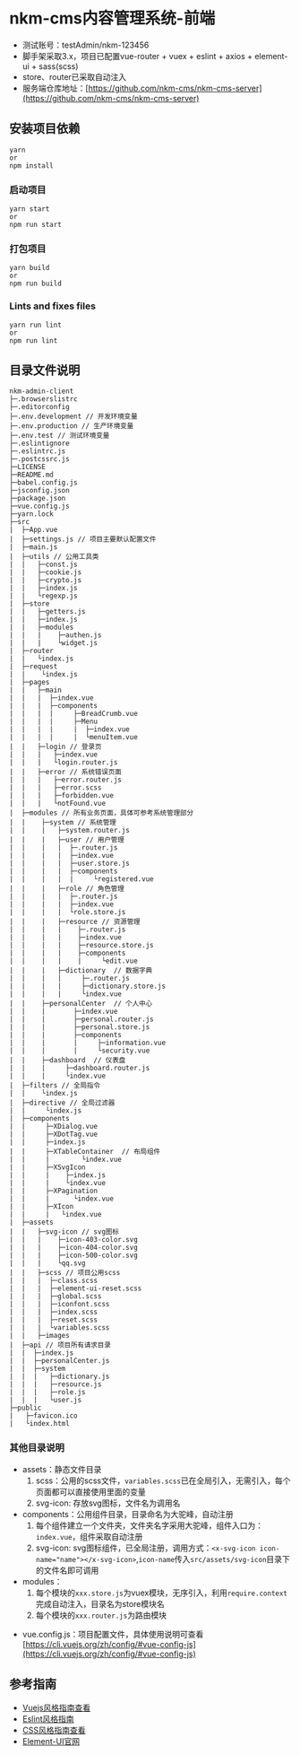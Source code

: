 # nkm-cms内容管理系统-前端

* 测试账号：testAdmin/nkm-123456
* 脚手架采取3.x，项目已配置vue-router + vuex + eslint + axios + element-ui + sass(scss)
* store、router已采取自动注入
* 服务端仓库地址：[https://github.com/nkm-cms/nkm-cms-server](https://github.com/nkm-cms/nkm-cms-server)

## 安装项目依赖
```
yarn
or
npm install
```

### 启动项目
```
yarn start
or
npm run start
```

### 打包项目
```
yarn build
or
npm run build
```

### Lints and fixes files
```
yarn run lint
or
npm run lint
```

## 目录文件说明
```
nkm-admin-client
├─.browserslistrc
├─.editorconfig
├─.env.development // 开发环境变量
├─.env.production // 生产环境变量
├─.env.test // 测试环境变量
├─.eslintignore
├─.eslintrc.js
├─.postcssrc.js
├─LICENSE
├─README.md
├─babel.config.js
├─jsconfig.json
├─package.json
├─vue.config.js
├─yarn.lock
├─src
|  ├─App.vue
|  ├─settings.js // 项目主要默认配置文件
|  ├─main.js
|  ├─utils // 公用工具类
|  |   ├─const.js
|  |   ├─cookie.js
|  |   ├─crypto.js
|  |   ├─index.js
|  |   └regexp.js
|  ├─store
|  |   ├─getters.js
|  |   ├─index.js
|  |   ├─modules
|  |   |    ├─authen.js
|  |   |    └widget.js
|  ├─router
|  |   └index.js
|  ├─request
|  |    └index.js
|  ├─pages
|  |   ├─main
|  |   |  ├─index.vue
|  |   |  ├─components
|  |   |  |     ├─BreadCrumb.vue
|  |   |  |     ├─Menu
|  |   |  |     |  ├─index.vue
|  |   |  |     |  └menuItem.vue
|  |   ├─login // 登录页
|  |   |   ├─index.vue
|  |   |   └login.router.js
|  |   ├─error // 系统错误页面
|  |   |   ├─error.router.js
|  |   |   ├─error.scss
|  |   |   ├─forbidden.vue
|  |   |   └notFound.vue
|  ├─modules // 所有业务页面，具体可参考系统管理部分
|  |    ├─system // 系统管理
|  |    |   ├─system.router.js
|  |    |   ├─user // 用户管理
|  |    |   |  ├─.router.js
|  |    |   |  ├─index.vue
|  |    |   |  ├─user.store.js
|  |    |   |  ├─components
|  |    |   |  |     └registered.vue
|  |    |   ├─role // 角色管理
|  |    |   |  ├─.router.js
|  |    |   |  ├─index.vue
|  |    |   |  └role.store.js
|  |    |   ├─resource // 资源管理
|  |    |   |    ├─.router.js
|  |    |   |    ├─index.vue
|  |    |   |    ├─resource.store.js
|  |    |   |    ├─components
|  |    |   |    |     └edit.vue
|  |    |   ├─dictionary  // 数据字典
|  |    |   |     ├─.router.js
|  |    |   |     ├─dictionary.store.js
|  |    |   |     └index.vue
|  |    ├─personalCenter  // 个人中心
|  |    |       ├─index.vue
|  |    |       ├─personal.router.js
|  |    |       ├─personal.store.js
|  |    |       ├─components
|  |    |       |     ├─information.vue
|  |    |       |     └security.vue
|  |    ├─dashboard  // 仪表盘
|  |    |     ├─dashboard.router.js
|  |    |     └index.vue
|  ├─filters // 全局指令
|  |    └index.js
|  ├─directive // 全局过滤器
|  |     └index.js
|  ├─components
|  |     ├─XDialog.vue
|  |     ├─XDotTag.vue
|  |     ├─index.js
|  |     ├─XTableContainer  // 布局组件
|  |     |        └index.vue
|  |     ├─XSvgIcon
|  |     |    ├─index.js
|  |     |    └index.vue
|  |     ├─XPagination
|  |     |      └index.vue
|  |     ├─XIcon
|  |     |   └index.vue
|  ├─assets
|  |   ├─svg-icon // svg图标
|  |   |    ├─icon-403-color.svg
|  |   |    ├─icon-404-color.svg
|  |   |    ├─icon-500-color.svg
|  |   |    └qq.svg
|  |   ├─scss // 项目公用scss
|  |   |  ├─class.scss
|  |   |  ├─element-ui-reset.scss
|  |   |  ├─global.scss
|  |   |  ├─iconfont.scss
|  |   |  ├─index.scss
|  |   |  ├─reset.scss
|  |   |  └variables.scss
|  |   ├─images
|  ├─api // 项目所有请求目录
|  |  ├─index.js
|  |  ├─personalCenter.js
|  |  ├─system
|  |  |   ├─dictionary.js
|  |  |   ├─resource.js
|  |  |   ├─role.js
|  |  |   └user.js
├─public
|   ├─favicon.ico
|   └index.html
```
### 其他目录说明
- assets：静态文件目录
  1. scss：公用的scss文件，`variables.scss`已在全局引入，无需引入，每个页面都可以直接使用里面的变量
  1. svg-icon: 存放svg图标，文件名为调用名
- components：公用组件目录，目录命名为大驼峰，自动注册
  1. 每个组件建立一个文件夹，文件夹名字采用大驼峰，组件入口为：`index.vue`，组件采取自动注册
  1. svg-icon: svg图标组件，已全局注册，调用方式：`<x-svg-icon icon-name="name"></x-svg-icon>`,`icon-name`传入`src/assets/svg-icon`目录下的文件名即可调用
- modules：
  1. 每个模块的`xxx.store.js`为vuex模块，无序引入，利用`require.context`完成自动注入，目录名为store模块名
  1. 每个模块的`xxx.router.js`为路由模块
* vue.config.js：项目配置文件，具体使用说明可查看[https://cli.vuejs.org/zh/config/#vue-config-js](https://cli.vuejs.org/zh/config/#vue-config-js)

## 参考指南
* [Vuejs风格指南查看](https://cn.vuejs.org/v2/style-guide/)
* [Eslint风格指南](https://github.com/standard/standard/blob/master/docs/RULES-zhcn.md)
* [CSS风格指南查看](https://codeguide.bootcss.com/#css)
* [Element-UI官网](http://element-cn.eleme.io/#/zh-CN/component/installation)
